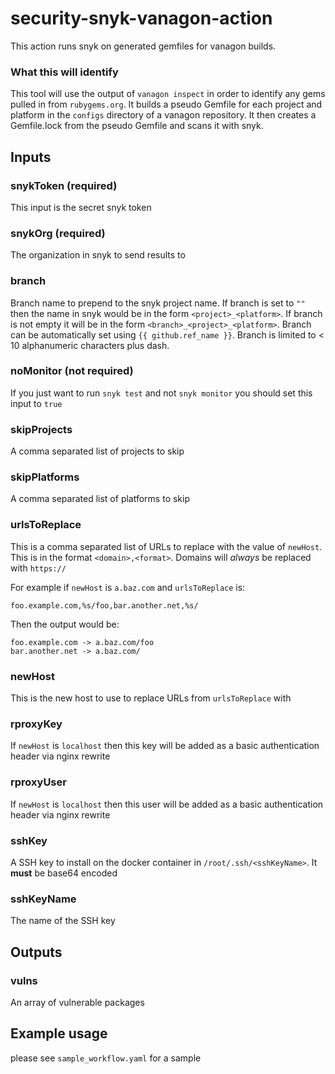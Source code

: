# security-snyk-vanagon-action

This action runs snyk on generated gemfiles for vanagon builds. 

### What this will identify
This tool will use the output of `vanagon inspect` in order to identify any gems pulled in from `rubygems.org`. It builds a pseudo Gemfile for each project and platform in the `configs` directory of a vanagon repository. It then creates a Gemfile.lock from the pseudo Gemfile and scans it with snyk.

## Inputs

### snykToken (required)
This input is the secret snyk token

### snykOrg (required)
The organization in snyk to send results to

### branch
Branch name to prepend to the snyk project name. If branch is set to `""` then the name in snyk would be in the form `<project>_<platform>`. If branch is not empty it will be in the form `<branch>_<project>_<platform>`. Branch can be automatically set using `{{ github.ref_name }}`. Branch is limited to < 10 alphanumeric characters plus dash.

### noMonitor (not required)
If you just want to run `snyk test` and not `snyk monitor` you should set this input to `true`

### skipProjects
A comma separated list of projects to skip

### skipPlatforms
A comma separated list of platforms to skip

### urlsToReplace
This is a comma separated list of URLs to replace with the value of `newHost`. This is in the format `<domain>,<format>`. Domains will *always* be replaced with `https://`

For example if `newHost` is `a.baz.com` and `urlsToReplace` is:

```
foo.example.com,%s/foo,bar.another.net,%s/
```

Then the output would be:

```
foo.example.com -> a.baz.com/foo
bar.another.net -> a.baz.com/
```

### newHost
This is the new host to use to replace URLs from `urlsToReplace` with

### rproxyKey
If `newHost` is `localhost` then this key will be added as a basic authentication header via nginx rewrite

### rproxyUser
If `newHost` is `localhost` then this user will be added as a basic authentication header via nginx rewrite

### sshKey
A SSH key to install on the docker container in `/root/.ssh/<sshKeyName>`. It **must** be base64 encoded

### sshKeyName
The name of the SSH key

## Outputs
### vulns
An array of vulnerable packages

## Example usage
please see `sample_workflow.yaml` for a sample
